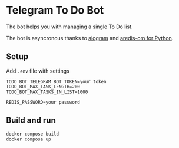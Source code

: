 
# Telegram To Do Bot

The bot helps you with managing a single To Do list.

The bot is asyncronous thanks to [aiogram](https://github.com/aiogram/aiogram) and [aredis-om for Python](https://github.com/redis/redis-om-python).

## Setup
Add `.env` file with settings
```
TODO_BOT_TELEGRAM_BOT_TOKEN=your token
TODO_BOT_MAX_TASK_LENGTH=200
TODO_BOT_MAX_TASKS_IN_LIST=1000

REDIS_PASSWORD=your password
```

## Build and run

```
docker compose build
docker compose up
```
